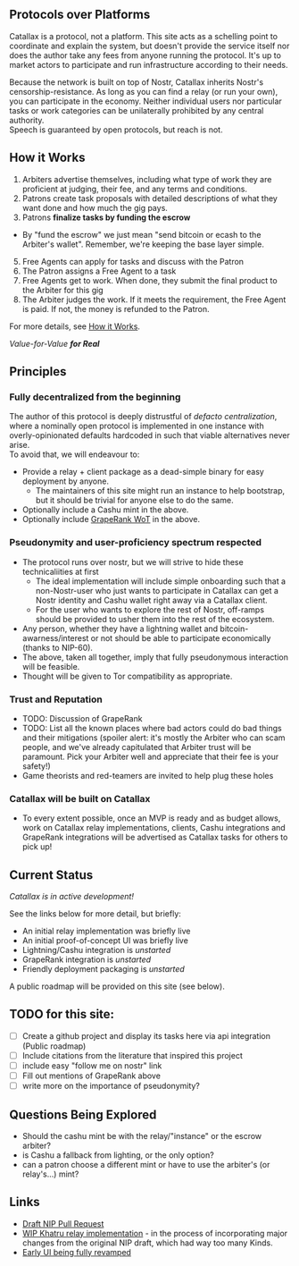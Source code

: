 ## Protocols over Platforms

Catallax is a protocol, not a platform. This site acts as a schelling point to coordinate and explain the system, but doesn't provide the service itself nor does the author take any fees from anyone running the protocol. It's up to market actors to participate and run infrastructure according to their needs.

Because the network is built on top of Nostr, Catallax inherits Nostr's censorship-resistance. As long as you can find a relay (or run your own), you can participate in the economy. Neither individual users nor particular tasks or work categories can be unilaterally prohibited by any central authority.  
Speech is guaranteed by open protocols, but reach is not.

## How it Works

1. Arbiters advertise themselves, including what type of work they are proficient at judging, their fee, and any terms and conditions.
2. Patrons create task proposals with detailed descriptions of what they want done and how much the gig pays.
4. Patrons **finalize tasks by funding the escrow**
  - By "fund the escrow" we just mean "send bitcoin or ecash to the Arbiter's wallet". Remember, we're keeping the base layer simple.
5. Free Agents can apply for tasks and discuss with the Patron
6. The Patron assigns a Free Agent to a task
7. Free Agents get to work. When done, they submit the final product to the Arbiter for this gig
8. The Arbiter judges the work. If it meets the requirement, the Free Agent is paid. If not, the money is refunded to the Patron.

For more details, see [How it Works](/how-it-works).

_Value-for-Value **for Real**_

## Principles

### Fully decentralized from the beginning

The author of this protocol is deeply distrustful of _defacto centralization_, where a nominally open protocol is implemented in one instance with overly-opinionated defaults hardcoded in such that viable alternatives never arise.  
To avoid that, we will endeavour to:

- Provide a relay + client package as a dead-simple binary for easy deployment by anyone.
  - The maintainers of this site might run an instance to help bootstrap, but it should be trivial for anyone else to do the same.
- Optionally include a Cashu mint in the above.
- Optionally include [GrapeRank WoT](https://grapevine-brainstorm.vercel.app/#/about/graperank) in the above.

### Pseudonymity and user-proficiency spectrum respected

- The protocol runs over nostr, but we will strive to hide these technicaliities at first
  - The ideal implementation will include simple onboarding such that a non-Nostr-user who just wants to participate in Catallax can get a Nostr identity and Cashu wallet right away via a Catallax client.
  - For the user who wants to explore the rest of Nostr, off-ramps should be provided to usher them into the rest of the ecosystem.
- Any person, whether they have a lightning wallet and bitcoin-awarness/interest or not should be able to participate economically (thanks to NIP-60).
- The above, taken all together, imply that fully pseudonymous interaction will be feasible.
- Thought will be given to Tor compatibility as appropriate.


### Trust and Reputation

- TODO: Discussion of GrapeRank
- TODO: List all the known places where bad actors could do bad things and their mitigations (spoiler alert: it's mostly the Arbiter who can scam people, and we've already capitulated that Arbiter trust will be paramount. Pick your Arbiter well and appreciate that their fee is your safety!)
- Game theorists and red-teamers are invited to help plug these holes

### Catallax will be built on Catallax

- To every extent possible, once an MVP is ready and as budget allows, work on Catallax relay implementations, clients, Cashu integrations and GrapeRank integrations will be advertised as Catallax tasks for others to pick up!

## Current Status

_Catallax is in active development!_

See the links below for more detail, but briefly:

- An initial relay implementation was briefly live
- An initial proof-of-concept UI was briefly live
- Lightning/Cashu integration is _unstarted_
- GrapeRank integration is _unstarted_
- Friendly deployment packaging is _unstarted_

A public roadmap will be provided on this site (see below).

## TODO for this site:

- [ ] Create a github project and display its tasks here via api integration (Public roadmap)
- [ ] Include citations from the literature that inspired this project
- [ ] include easy "follow me on nostr" link
- [ ] Fill out mentions of GrapeRank above
- [ ] write more on the importance of pseudonymity?

## Questions Being Explored

- Should the cashu mint be with the relay/"instance" or the escrow arbiter?
- is Cashu a fallback from lighting, or the only option?
- can a patron choose a different mint or have to use the arbiter's (or relay's...) mint?

## Links

- [Draft NIP Pull Request](https://github.com/nostr-protocol/nips/pull/1714)
- [WIP Khatru relay implementation](https://github.com/vcavallo/khatru/tree/trim-kinds) - in the process of incorporating major changes from the original NIP draft, which had way too many Kinds.
- [Early UI being fully revamped](https://github.com/vcavallo/catallax-ui)
